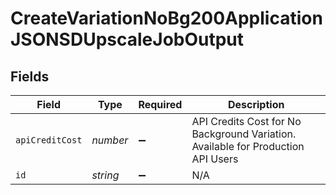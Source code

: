 # CreateVariationNoBg200ApplicationJSONSDUpscaleJobOutput


## Fields

| Field                                                                            | Type                                                                             | Required                                                                         | Description                                                                      |
| -------------------------------------------------------------------------------- | -------------------------------------------------------------------------------- | -------------------------------------------------------------------------------- | -------------------------------------------------------------------------------- |
| `apiCreditCost`                                                                  | *number*                                                                         | :heavy_minus_sign:                                                               | API Credits Cost for No Background Variation. Available for Production API Users |
| `id`                                                                             | *string*                                                                         | :heavy_minus_sign:                                                               | N/A                                                                              |